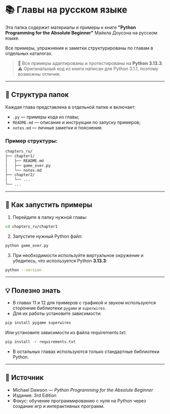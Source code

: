 # 📚 Главы на русском языке

Эта папка содержит материалы и примеры к книге **"Python Programming for the Absolute Beginner"** Майкла Доусона на русском языке.

Все примеры, упражнения и заметки структурированы по главам в отдельных каталогах.

> 📝 Все примеры адаптированы и протестированы на **Python 3.13.3**.  
> ⚠ Оригинальный код из книги написан для Python 3.1.1, поэтому возможны отличия.

---

## 📂 Структура папок

Каждая глава представлена в отдельной папке и включает:

- `.py` — примеры кода из главы;
- `README.md` — описание и инструкции по запуску примеров;
- `notes.md` — личные заметки и пояснения.

### Пример структуры:
```markdown
chapters_ru/
├── chapter1/
│   ├── README.md
│   ├── game_over.py
│   └── notes.md
├── chapter2/
│   └── ...
└── ...
```

---

## 🚀 Как запустить примеры

1. Перейдите в папку нужной главы:

```bash
cd chapters_ru/chapter1
```

2. Запустите нужный Python файл:

```bash
python game_over.py
```

3. При необходимости используйте виртуальное окружение и убедитесь, что используется Python **3.13.3**:

```bash
python --version
```

---

## 💡 Полезно знать

* В главах 11 и 12 для примеров с графикой и звуком используются сторонние библиотеки `pygame` и `superwires`.
* Для их работы установите зависимости:

```bash
pip install pygame superwires
```

Или установите зависимости из файла requirements.txt:

```bash
pip install -r requirements.txt
```

* В остальных главах используются только стандартные библиотеки Python.

---

## 📘 Источник

* Michael Dawson — *Python Programming for the Absolute Beginner*
* Издание: 3rd Edition
* Фокус: обучение программированию с нуля на Python через создание игр и интерактивных программ.
